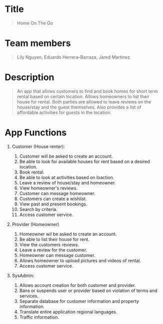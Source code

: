 # Title
> Home On The Go

# Team members
> Lily Nguyen, Eduardo Herrera-Barraza, Jared Martinez

# Description
> An app that allows customers to find and book homes for short term rental based on certain location. 
> Allows homeowners to list their house for rental. Both parties are allowed to leave reviews on the
> house/stay and the guest themselves. Also provides a list of affordable activities for guests in the 
> location. 

# App Functions
1. Customer (House renter):
   1. Customer will be asked to create an account. 
   2. Be able to look for available houses for rent based on a desired location.
   3. Book rental.
   4. Be able to look at activities based on loaction. 
   5. Leave a review of house/stay and homeowner. 
   6. View homeowner's reviews.
   7. Customer can message homeowner.
   8. Customers can create a wishlist. 
   8. View past and present bookings. 
   9. Search by criteria. 
   10. Access customer service. 

2. Provider (Homeowner)
   1. Homeowner wil be asked to create an account. 
   2. Be able to list their house for rent.
   3. View the customers reviews. 
   4. Leave a review for the customer. 
   5. Homeowner can message customer. 
   6. Allows homeowner to upload pictures and videos of rental. 
   7. Access customer service.

3. SysAdmin: 
   1. Allows account  creation for both customer and provider. 
   2. Bans or suspends user or provider based on violation of terms and services.
   3. Separate database for customer information and property information.
   4. Translate entire application regional languages.
   5. Traffic information.